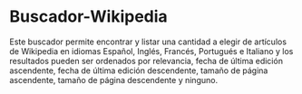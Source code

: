 # Buscador-Wikipedia

Este buscador permite encontrar y listar una cantidad a elegir de artículos de Wikipedia en idiomas Español, Inglés, Francés, Portugués e Italiano y los resultados pueden ser ordenados por relevancia, fecha de última edición ascendente, fecha de última edición descendente, tamaño de página ascendente, tamaño de página descendente y ninguno.
